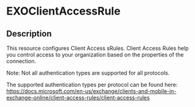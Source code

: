 # EXOClientAccessRule

## Description

This resource configures Client Access sRules.
Client Access Rules help you control access to your organization based
on the properties of the connection.

Note: Not all authentication types are supported for all protocols.

The supported authentication types per protocol can be found here:
https://docs.microsoft.com/en-us/exchange/clients-and-mobile-in-exchange-online/client-access-rules/client-access-rules
